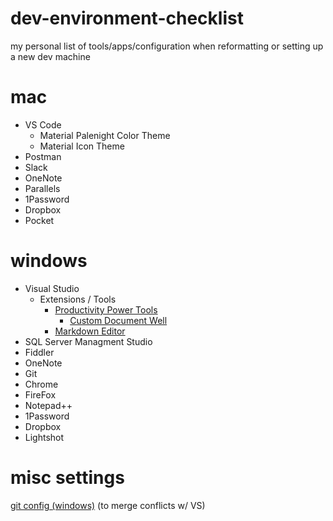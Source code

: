 # dev-environment-checklist
my personal list of tools/apps/configuration when reformatting or setting up a new dev machine


# mac

* VS Code
  * Material Palenight Color Theme
  * Material Icon Theme
* Postman
* Slack
* OneNote
* Parallels
* 1Password
* Dropbox
* Pocket

# windows

* Visual Studio
  * Extensions / Tools
    * [Productivity Power Tools](https://marketplace.visualstudio.com/items?itemName=VisualStudioProductTeam.ProductivityPowerPack2017)
      * [ Custom Document Well](https://marketplace.visualstudio.com/items?itemName=VisualStudioProductTeam.CustomDocumentWell)
    * [Markdown Editor](https://marketplace.visualstudio.com/items?itemName=MadsKristensen.MarkdownEditor)
* SQL Server Managment Studio
* Fiddler
* OneNote
* Git
* Chrome
* FireFox
* Notepad++
* 1Password
* Dropbox
* Lightshot

# misc settings

[git config (windows)](https://github.com/lhanneman/dev-environment-checklist/blob/master/git.config) (to merge conflicts w/ VS)
